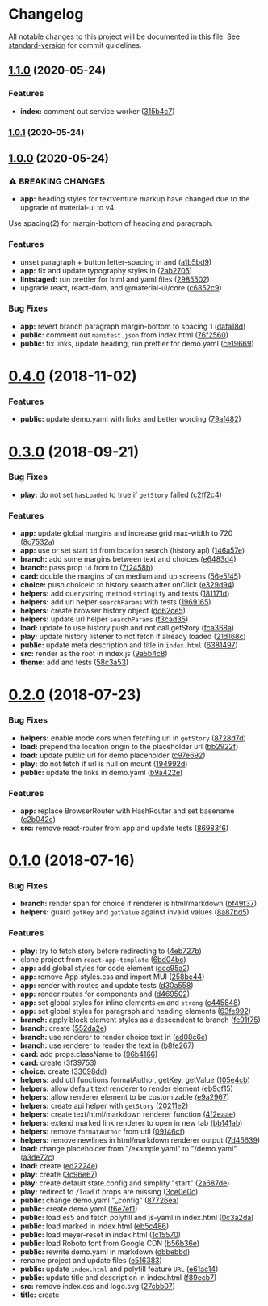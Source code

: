 # Changelog

All notable changes to this project will be documented in this file. See [standard-version](https://github.com/conventional-changelog/standard-version) for commit guidelines.

## [1.1.0](https://github.com/textventure/play/compare/v1.0.1...v1.1.0) (2020-05-24)


### Features

* **index:** comment out service worker ([315b4c7](https://github.com/textventure/play/commit/315b4c7c48949a6abcd2887f383a069bd417c3d7))

### [1.0.1](https://github.com/textventure/play/compare/v1.0.0...v1.0.1) (2020-05-24)

## [1.0.0](https://github.com/textventure/play/compare/v0.4.0...v1.0.0) (2020-05-24)


### ⚠ BREAKING CHANGES

* **app:** heading styles for textventure markup have
changed due to the upgrade of material-ui to v4.

Use spacing(2) for margin-bottom of heading and paragraph.

### Features

* unset paragraph + button letter-spacing in <App> and <Choice> ([a1b5bd9](https://github.com/textventure/play/commit/a1b5bd9f5a1ae44cfc87e6a1b99f308dc7653247))
* **app:** fix and update typography styles in <App> ([2ab2705](https://github.com/textventure/play/commit/2ab27051aab1f0290f28dc0abfb2d909c84a5f3d))
* **lintstaged:** run prettier for html and yaml files ([2985502](https://github.com/textventure/play/commit/2985502c804ca10b2783c31ca8b08d37925f64be))
* upgrade react, react-dom, and @material-ui/core ([c6852c9](https://github.com/textventure/play/commit/c6852c95602a4b47f50cbf6965dfec2413e1a276))


### Bug Fixes

* **app:** revert branch paragraph margin-bottom to spacing 1 ([dafa18d](https://github.com/textventure/play/commit/dafa18dc08610cd7ee5f54fe2f053e5f453662bd))
* **public:** comment out `manifest.json` from index.html ([76f2560](https://github.com/textventure/play/commit/76f256013f36e5bf07a52e636f11a7d04c5f0255))
* **public:** fix links, update heading, run prettier for demo.yaml ([ce19669](https://github.com/textventure/play/commit/ce196695814e98dfdba837737203c3ee3f351e9c))

<a name="0.4.0"></a>
# [0.4.0](https://github.com/textventure/play/compare/v0.3.0...v0.4.0) (2018-11-02)


### Features

* **public:** update demo.yaml with links and better wording ([79af482](https://github.com/textventure/play/commit/79af482))



<a name="0.3.0"></a>
# [0.3.0](https://github.com/textventure/play/compare/v0.2.0...v0.3.0) (2018-09-21)


### Bug Fixes

* **play:** do not set `hasLoaded` to true if `getStory` failed ([c2ff2c4](https://github.com/textventure/play/commit/c2ff2c4))


### Features

* **app:** update global margins and increase grid max-width to 720 ([8c7532a](https://github.com/textventure/play/commit/8c7532a))
* **app:** use or set start `id` from location search (history api) ([146a57e](https://github.com/textventure/play/commit/146a57e))
* **branch:** add some margins between text and choices ([e6483d4](https://github.com/textventure/play/commit/e6483d4))
* **branch:** pass prop `id` from <Branch> to <Choice> ([7f2458b](https://github.com/textventure/play/commit/7f2458b))
* **card:** double the margins of <Card> on medium and up screens ([56e5f45](https://github.com/textventure/play/commit/56e5f45))
* **choice:** push choiceId to history search after onClick ([e329d94](https://github.com/textventure/play/commit/e329d94))
* **helpers:** add querystring method `stringify` and tests ([181171d](https://github.com/textventure/play/commit/181171d))
* **helpers:** add url helper `searchParams` with tests ([1969165](https://github.com/textventure/play/commit/1969165))
* **helpers:** create browser history object ([dd62ce5](https://github.com/textventure/play/commit/dd62ce5))
* **helpers:** update url helper `searchParams` ([f3cad35](https://github.com/textventure/play/commit/f3cad35))
* **load:** update <Load> to use history.push and not call getStory ([fca368a](https://github.com/textventure/play/commit/fca368a))
* **play:** update history listener to not fetch if already loaded ([21d168c](https://github.com/textventure/play/commit/21d168c))
* **public:** update meta description and title in `index.html` ([6381497](https://github.com/textventure/play/commit/6381497))
* **src:** render <Theme> as the root in index.js ([9a5b4c8](https://github.com/textventure/play/commit/9a5b4c8))
* **theme:** add <Theme> and tests ([58c3a53](https://github.com/textventure/play/commit/58c3a53))



<a name="0.2.0"></a>
# [0.2.0](https://github.com/textventure/play/compare/v0.1.0...v0.2.0) (2018-07-23)


### Bug Fixes

* **helpers:** enable mode cors when fetching url in `getStory` ([8728d7d](https://github.com/textventure/play/commit/8728d7d))
* **load:** prepend the location origin to the placeholder url ([bb2922f](https://github.com/textventure/play/commit/bb2922f))
* **load:** update public url for demo placeholder ([c97e692](https://github.com/textventure/play/commit/c97e692))
* **play:** do not fetch if url is null on mount ([194992d](https://github.com/textventure/play/commit/194992d))
* **public:** update the links in demo.yaml ([b9a422e](https://github.com/textventure/play/commit/b9a422e))


### Features

* **app:** replace BrowserRouter with HashRouter and set basename ([c2b042c](https://github.com/textventure/play/commit/c2b042c))
* **src:** remove react-router from app and update tests ([86983f6](https://github.com/textventure/play/commit/86983f6))



<a name="0.1.0"></a>
# [0.1.0](https://github.com/textventure/play/tree/v0.1.0) (2018-07-16)


### Bug Fixes

* **branch:** render span for choice if renderer is html/markdown ([bf49f37](https://github.com/textventure/play/commit/bf49f37))
* **helpers:** guard `getKey` and `getValue` against invalid values ([8a87bd5](https://github.com/textventure/play/commit/8a87bd5))


### Features

* **play:** try to fetch story before redirecting to <Load> ([4eb727b](https://github.com/textventure/play/commit/4eb727b))
* clone project from `react-app-template` ([6bd04bc](https://github.com/textventure/play/commit/6bd04bc))
* **app:** add global styles for code element ([dcc95a2](https://github.com/textventure/play/commit/dcc95a2))
* **app:** remove App styles.css and import MUI <CssBaseline> ([258bc44](https://github.com/textventure/play/commit/258bc44))
* **app:** render <App> with routes and update tests ([d30a558](https://github.com/textventure/play/commit/d30a558))
* **app:** render routes for components <Load> and <Play> ([d469502](https://github.com/textventure/play/commit/d469502))
* **app:** set global styles for inline elements `em` and `strong` ([c445848](https://github.com/textventure/play/commit/c445848))
* **app:** set global styles for paragraph and heading elements ([63fe992](https://github.com/textventure/play/commit/63fe992))
* **branch:** apply block element styles as a descendent to branch ([fe91f75](https://github.com/textventure/play/commit/fe91f75))
* **branch:** create <Branch> ([552da2e](https://github.com/textventure/play/commit/552da2e))
* **branch:** use renderer to render choice text in <Branch> ([ad08c6e](https://github.com/textventure/play/commit/ad08c6e))
* **branch:** use renderer to render the text in <Branch> ([b8fe267](https://github.com/textventure/play/commit/b8fe267))
* **card:** add props.className to <Card> ([96b4166](https://github.com/textventure/play/commit/96b4166))
* **card:** create <Card> ([3f39753](https://github.com/textventure/play/commit/3f39753))
* **choice:** create <Choice> ([33098dd](https://github.com/textventure/play/commit/33098dd))
* **helpers:** add util functions formatAuthor, getKey, getValue ([105e4cb](https://github.com/textventure/play/commit/105e4cb))
* **helpers:** allow default text renderer to render element ([eb9cf15](https://github.com/textventure/play/commit/eb9cf15))
* **helpers:** allow renderer element to be customizable ([e9a2967](https://github.com/textventure/play/commit/e9a2967))
* **helpers:** create api helper with `getStory` ([20211e2](https://github.com/textventure/play/commit/20211e2))
* **helpers:** create text/html/markdown renderer function ([4f2eaae](https://github.com/textventure/play/commit/4f2eaae))
* **helpers:** extend marked link renderer to open in new tab ([bb141ab](https://github.com/textventure/play/commit/bb141ab))
* **helpers:** remove `formatAuthor` from util ([09146cf](https://github.com/textventure/play/commit/09146cf))
* **helpers:** remove newlines in html/markdown renderer output ([7d45639](https://github.com/textventure/play/commit/7d45639))
* **load:** change placeholder from "/example.yaml" to "/demo.yaml" ([a3de72c](https://github.com/textventure/play/commit/a3de72c))
* **load:** create <Load> ([ed2224e](https://github.com/textventure/play/commit/ed2224e))
* **play:** create <Play> ([3c96e67](https://github.com/textventure/play/commit/3c96e67))
* **play:** create default state.config and simplify "start" ([2a687de](https://github.com/textventure/play/commit/2a687de))
* **play:** redirect to `/load` if props are missing ([3ce0e0c](https://github.com/textventure/play/commit/3ce0e0c))
* **public:** change demo.yaml "_config" ([87726ea](https://github.com/textventure/play/commit/87726ea))
* **public:** create demo.yaml ([f6e7ef1](https://github.com/textventure/play/commit/f6e7ef1))
* **public:** load es5 and fetch polyfill and js-yaml in index.html ([0c3a2da](https://github.com/textventure/play/commit/0c3a2da))
* **public:** load marked in index.html ([eb5c486](https://github.com/textventure/play/commit/eb5c486))
* **public:** load meyer-reset in index.html ([1c15570](https://github.com/textventure/play/commit/1c15570))
* **public:** load Roboto font from Google CDN ([b56b36e](https://github.com/textventure/play/commit/b56b36e))
* **public:** rewrite demo.yaml in markdown ([dbbebbd](https://github.com/textventure/play/commit/dbbebbd))
* rename project and update files ([e516383](https://github.com/textventure/play/commit/e516383))
* **public:** update `index.html` and polyfill feature `URL` ([e61ac14](https://github.com/textventure/play/commit/e61ac14))
* **public:** update title and description in index.html ([f89ecb7](https://github.com/textventure/play/commit/f89ecb7))
* **src:** remove index.css and logo.svg ([27cbb07](https://github.com/textventure/play/commit/27cbb07))
* **title:** create <Title> ([6c5fdd4](https://github.com/textventure/play/commit/6c5fdd4))
* **title:** delete <Title> and respective tests ([53f86d8](https://github.com/textventure/play/commit/53f86d8))
